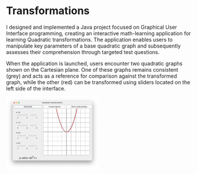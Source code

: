 # Transformations
I designed and implemented a Java project focused on Graphical User Interface programming, creating an interactive math-learning application for learning Quadratic transformations. The application enables users to manipulate key parameters of a base quadratic graph and subsequently assesses their comprehension through targeted test questions.

When the application is launched, users encounter two quadratic graphs shown on the Cartesian plane. One of these graphs remains consistent (grey) and acts as a reference for comparison against the transformed graph, while the other (red) can be transformed using sliders located on the left side of the interface.

<img src="https://github.com/kehyayan/Transformations/blob/9814473c0c301d890a4ee33f5ffd351577d320e4/img/Intro.jpeg" width=50% height=50%>
